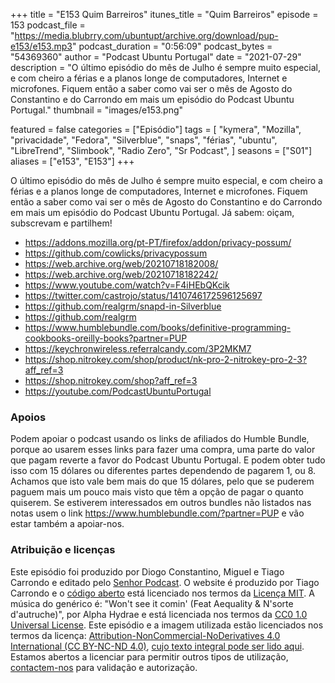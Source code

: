 +++
title = "E153 Quim Barreiros"
itunes_title = "Quim Barreiros"
episode = 153
podcast_file = "https://media.blubrry.com/ubuntupt/archive.org/download/pup-e153/e153.mp3"
podcast_duration = "0:56:09"
podcast_bytes = "54369360"
author = "Podcast Ubuntu Portugal"
date = "2021-07-29"
description = "O último episódio do mês de Julho é sempre muito especial, e com cheiro a férias e a planos longe de computadores, Internet e microfones. Fiquem então a saber como vai ser o mês de Agosto do Constantino e do Carrondo em mais um episódio do Podcast Ubuntu Portugal."
thumbnail = "images/e153.png"

featured = false
categories = ["Episódio"]
tags = [
  "kymera",
  "Mozilla",
  "privacidade",
  "Fedora",
  "Silverblue",
  "snaps",
  "férias",
  "ubuntu",
  "LibreTrend",
  "Slimbook",
  "Radio Zero",
  "Sr Podcast",
]
seasons = ["S01"]
aliases = ["e153", "E153"]
+++

O último episódio do mês de Julho é sempre muito especial, e com cheiro a férias e a planos longe de computadores, Internet e microfones. Fiquem então a saber como vai ser o mês de Agosto do Constantino e do Carrondo em mais um episódio do Podcast Ubuntu Portugal.
Já sabem: oiçam, subscrevam e partilhem!

* https://addons.mozilla.org/pt-PT/firefox/addon/privacy-possum/
* https://github.com/cowlicks/privacypossum
* https://web.archive.org/web/20210718182008/
* https://web.archive.org/web/20210718182242/
* https://www.youtube.com/watch?v=F4iHEbQKcik
* https://twitter.com/castrojo/status/1410746172596125697
* https://github.com/realgrm/snapd-in-Silverblue
* https://github.com/realgrm
* https://www.humblebundle.com/books/definitive-programming-cookbooks-oreilly-books?partner=PUP
* https://keychronwireless.referralcandy.com/3P2MKM7
* https://shop.nitrokey.com/shop/product/nk-pro-2-nitrokey-pro-2-3?aff_ref=3
* https://shop.nitrokey.com/shop?aff_ref=3
* https://youtube.com/PodcastUbuntuPortugal



### Apoios
Podem apoiar o podcast usando os links de afiliados do Humble Bundle, porque ao usarem esses links para fazer uma compra, uma parte do valor que pagam reverte a favor do Podcast Ubuntu Portugal.
E podem obter tudo isso com 15 dólares ou diferentes partes dependendo de pagarem 1, ou 8.
Achamos que isto vale bem mais do que 15 dólares, pelo que se puderem paguem mais um pouco mais visto que têm a opção de pagar o quanto quiserem.
Se estiverem interessados em outros bundles não listados nas notas usem o link https://www.humblebundle.com/?partner=PUP e vão estar também a apoiar-nos.

### Atribuição e licenças
Este episódio foi produzido por Diogo Constantino, Miguel e Tiago Carrondo e editado pelo [Senhor Podcast](https://senhorpodcast.pt/).
O website é produzido por Tiago Carrondo e o [código aberto](https://gitlab.com/podcastubuntuportugal/website) está licenciado nos termos da [Licença MIT](https://gitlab.com/podcastubuntuportugal/website/main/LICENSE).
A música do genérico é: "Won't see it comin' (Feat Aequality & N'sorte d'autruche)", por Alpha Hydrae e está licenciada nos termos da [CC0 1.0 Universal License](https://creativecommons.org/publicdomain/zero/1.0/).
Este episódio e a imagem utilizada estão licenciados nos termos da licença: [Attribution-NonCommercial-NoDerivatives 4.0 International (CC BY-NC-ND 4.0)](https://creativecommons.org/licenses/by-nc-nd/4.0/), [cujo texto integral pode ser lido aqui](https://creativecommons.org/licenses/by-nc-nd/4.0/legalcode). Estamos abertos a licenciar para permitir outros tipos de utilização, [contactem-nos](https://podcastubuntuportugal.org/contactos) para validação e autorização.

